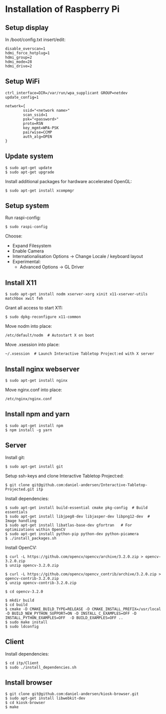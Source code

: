 Installation of Raspberry Pi
============================

Setup display
-------------

In /boot/config.txt insert/edit:

    disable_overscan=1
    hdmi_force_hotplug=1
    hdmi_group=2
    hdmi_mode=28
    hdmi_drive=2

Setup WiFi
----------

    ctrl_interface=DIR=/var/run/wpa_supplicant GROUP=netdev
    update_config=1
    
    network={
            ssid="<network name>"
            scan_ssid=1
            psk="<password>"
            proto=RSN
            key_mgmt=WPA-PSK
            pairwise=CCMP
            auth_alg=OPEN
    }

Update system
-------------

    $ sudo apt-get update
    $ sudo apt-get upgrade

Install additional packages for hardware accelerated OpenGL:

    $ sudo apt-get install xcompmgr

Setup system
------------

Run raspi-config:

    $ sudo raspi-config

Choose:

* Expand Filesystem
* Enable Camera
* Internationalisation Options -> Change Locale / keyboard layout
* Experimental:
  * Advanced Options -> GL Driver

Install X11
-----------

    $ sudo apt-get install nodm xserver-xorg xinit x11-xserver-utils matchbox xwit feh

Grant all access to start X11:

    $ sudo dpkg-reconfigure x11-common

Move nodm into place:

    /etc/default/nodm  # Autostart X on boot

Move .xsession into place:

    ~/.xsession  # Launch Interactive Tabletop Project:ed with X server

Install nginx webserver
-----------------------

    $ sudo apt-get install nginx

Move nginx.conf into place:

    /etc/nginx/nginx.conf

Install npm and yarn
--------------------

    $ sudo apt-get install npm
    $ npm install -g yarn

Server
------

Install git:

    $ sudo apt-get install git

Setup ssh-keys and clone Interactive Tabletop Project:ed:

    $ git clone git@github.com:daniel-andersen/Interactive-Tabletop-Projected.git itp

Install dependencies:

    $ sudo apt-get install build-essential cmake pkg-config  # Build essentials
    $ sudo apt-get install libjpeg8-dev libjasper-dev libpng12-dev  # Image handling
    $ sudo apt-get install libatlas-base-dev gfortran   # For optimizations within OpenCV
    $ sudo apt-get install python-pip python-dev python-picamera
    $ ./install_packages.sh

Install OpenCV:

    $ curl -L https://github.com/opencv/opencv/archive/3.2.0.zip > opencv-3.2.0.zip
    $ unzip opencv-3.2.0.zip
    
    $ curl -L https://github.com/opencv/opencv_contrib/archive/3.2.0.zip > opencv-contrib-3.2.0.zip
    $ unzip opencv-contrib-3.2.0.zip
    
    $ cd opencv-3.2.0
    
    $ mkdir build
    $ cd build
    $ cmake -D CMAKE_BUILD_TYPE=RELEASE -D CMAKE_INSTALL_PREFIX=/usr/local -D BUILD_NEW_PYTHON_SUPPORT=ON -D INSTALL_C_EXAMPLES=OFF -D INSTALL_PYTHON_EXAMPLES=OFF  -D BUILD_EXAMPLES=OFF ..
    $ sudo make install
    $ sudo ldconfig

Client
------

Install dependencies:

    $ cd itp/Client
    $ sudo ./install_dependencies.sh

Install browser
---------------

    $ git clone git@github.com:daniel-andersen/kiosk-browser.git
    $ sudo apt-get install libwebkit-dev
    $ cd kiosk-browser
    $ make

